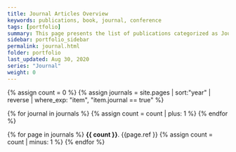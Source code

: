 ```yaml
---
title: Journal Articles Overview
keywords: publications, book, journal, conference
tags: [portfolio]
summary: This page presents the list of publications categorized as Journal Papers. More details for each publication can be found by following the link sign at the end. Alternatively, the navigation menu on the left has these categories, folded with respective titles. 
sidebar: portfolio_sidebar
permalink: journal.html
folder: portfolio
last_updated: Aug 30, 2020
series: "Journal"
weight: 0
---
```


{% assign count = 0 %}
{% 
    assign journals = site.pages 
    | sort:"year"
    | reverse
    | where_exp: "item", "item.journal == true" 
%} 

{% for journal in journals %}
{% assign count = count | plus: 1 %}
{% endfor %}

{% for page in journals %}
__{{ count }}__. {{page.ref }} <a class="noCrossRef" href="{{ site.urlx }}{{ page.url }}"><i class="fa fa-link"></i></a>
{% assign count = count | minus: 1 %}
{% endfor %}